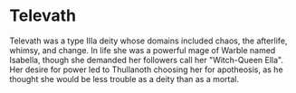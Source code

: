 # Televath

<meta property="og:description" content="Televath was a type IIIb deity whose domains included chaos, the afterlife, and change.">

Televath was a type IIIa deity whose domains included chaos, the afterlife, whimsy, and change. In life she was a powerful mage of Warble named Isabella, though she demanded her followers call her "Witch-Queen Ella". Her desire for power led to Thullanoth choosing her for apotheosis, as he thought she would be less trouble as a deity than as a mortal.